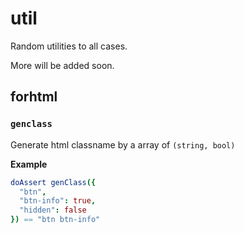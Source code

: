 # util

Random utilities to all cases.

More will be added soon.

## forhtml

### `genclass`

Generate html classname by a array of `(string, bool)`

**Example**

```nim
doAssert genClass({
  "btn",
  "btn-info": true,
  "hidden": false
}) == "btn btn-info"
```
